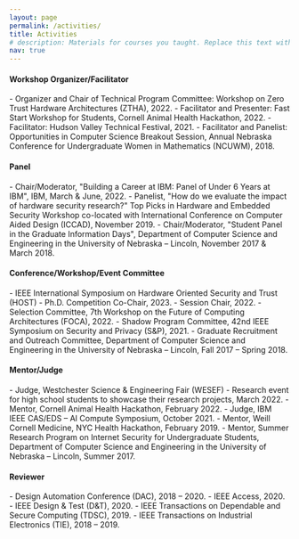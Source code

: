```yaml
---
layout: page
permalink: /activities/
title: Activities
# description: Materials for courses you taught. Replace this text with your description.
nav: true
---
```


<!-- For now, this page is assumed to be a static description of your courses. You can convert it to a collection similar to `_projects/` so that you can have a dedicated page for each course.

Organize your courses by years, topics, or universities, however you like! -->

<h4><b>Workshop Organizer/Facilitator</b></h4>
- Organizer and Chair of Technical Program Committee: Workshop on Zero Trust Hardware Architectures (ZTHA), 2022.
- Facilitator and Presenter: Fast Start Workshop for Students, Cornell Animal Health Hackathon, 2022. 
- Facilitator: Hudson Valley Technical Festival, 2021. 
- Facilitator and Panelist: Opportunities in Computer Science Breakout Session, Annual Nebraska Conference for Undergraduate Women in Mathematics (NCUWM), 2018. 


<h4><b>Panel</b></h4>
- Chair/Moderator, "Building a Career at IBM: Panel of Under 6 Years at IBM", IBM, March & June, 2022. 
- Panelist, "How do we evaluate the impact of hardware security research?" Top Picks in Hardware and Embedded Security Workshop co-located with International Conference on Computer Aided Design (ICCAD), November 2019. 
- Chair/Moderator, "Student Panel in the Graduate Information Days", Department of Computer Science and Engineering in the University of Nebraska – Lincoln, November 2017 & March 2018. 

<h4><b>Conference/Workshop/Event Committee</b></h4>
- IEEE International Symposium on Hardware Oriented Security and Trust (HOST)
    - Ph.D. Competition Co-Chair, 2023. 
    - Session Chair, 2022.
- Selection Committee, 7th Workshop on the Future of Computing Architectures (FOCA), 2022.  
- Shadow Program Committee, 42nd IEEE Symposium on Security and Privacy (S&P), 2021. 
- Graduate Recruitment and Outreach Committee, Department of Computer Science and Engineering in the University of Nebraska – Lincoln, Fall 2017 – Spring 2018. 

<h4><b>Mentor/Judge</b></h4>
- Judge, Westchester Science & Engineering Fair (WESEF) - Research event for high school students to showcase their research projects, March 2022. 
- Mentor, Cornell Animal Health Hackathon, February 2022. 
- Judge, IBM IEEE CAS/EDS – AI Compute Symposium, October 2021. 
- Mentor, Weill Cornell Medicine, NYC Health Hackathon, February 2019. 
- Mentor, Summer Research Program on Internet Security for Undergraduate Students, Department of Computer Science and Engineering in the University of Nebraska – Lincoln, Summer 2017. 

<h4><b>Reviewer</b></h4>
- Design Automation Conference (DAC), 2018 – 2020.
- IEEE Access, 2020. 
- IEEE Design & Test (D&T), 2020. 
- IEEE Transactions on Dependable and Secure Computing (TDSC), 2019. 
- IEEE Transactions on Industrial Electronics (TIE), 2018 – 2019. 
